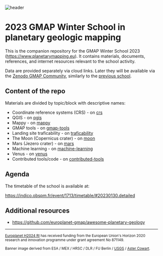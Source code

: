 ![header](https://www.planetarymapping.eu/files/source/images/banner_ws2023.jpg)
# 2023 GMAP Winter School in planetary geologic mapping

This is the companion repository for the GMAP Winter School 2023 (https://www.planetarymapping.eu). It contains materials, documents, references, and internet resources relevant to the school activity. 

Data are provided separately via cloud links. Later they will be available via the [Zenodo GMAP Community](https://zenodo.org/communities/gmap), similarly to the [previous school](https://indico.obspm.fr/event/1272/).

## Content of the repo

Materials are divided by topic/block with descriptive names:

- Coordinate reference systems (CRS) - on [crs](crs/README.md)
- QGIS - on [qgis](qgis/README.md)
- Mappy - on [mappy](mappy/README.md)
- GMAP tools - on [gmap-tools](gmap-tools/README.md)
- Landing site traficability - on [traficability](traficability/README.md)
- The Moon (Copernicus crater) - on [moon](moon/README.md)
- Mars (Jezero crater) - on [mars](mars/README.md)
- Machine learning - on [machine-learning](machine-learning/README.md)
- Venus - on [venus](venus/README.md)
- Contributed tools/code - on [contributed-tools](contributed-tools/REAMDE.md)


## Agenda

The timetable of the school is available at:

https://indico.obspm.fr/event/1713/timetable/#20230130.detailed

## Additional resources

- https://github.com/europlanet-gmap/awesome-planetary-geology
  
--- 

<sup>[Europlanet H2024 RI](https://www.europlanet-society.org/europlanet-2024-ri/) has received funding from the European Union's Horizon 2020 research and innovation programme under grant agreement No 871149. </sup>

<sup>Banner image derived from ESA / MEX / HRSC / DLR / FU Berlin / [USGS](https://pubs.usgs.gov/sim/3292/) / [Aster Cowart](https://www.flickr.com/photos/132160802@N06/). </sup>
